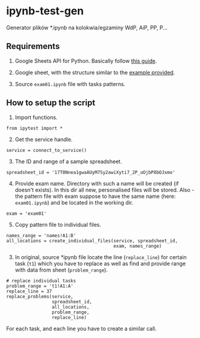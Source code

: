 # ipynb-test-gen
Generator plików *.ipynb na kolokwia/egzaminy WdP, AiP, PP, P...

## Requirements
1. Google Sheets API for Python. Basically follow [this guide](https://developers.google.com/sheets/api/quickstart/python).

2. Google sheet, with the structure similar to the [example provided](https://docs.google.com/spreadsheets/d/17T0Nnea1gwaAUyM7Sy2awiXyti7_2P_uOjbP8bOJxmo/edit?usp=sharing).

3. Source `exam01.ipynb` file with tasks patterns.

## How to setup the script
1. Import functions.
```
from ipytest import *
```

2. Get the service handle.
```
service = connect_to_service()
```

3. The ID and range of a sample spreadsheet.
```
spreadsheet_id = '17T0Nnea1gwaAUyM7Sy2awiXyti7_2P_uOjbP8bOJxmo'
```

4. Provide exam name. Directory with such a name will be created (if doesn't exists). In this dir all new, personalised files will be stored. Also - the pattern file with exam suppose to have the same name (here: `exam01.ipynb`) and be located in the working dir.
```
exam = 'exam01'
```

5. Copy pattern file to individual files.
```
names_range = 'names!A1:B'
all_locations = create_individual_files(service, spreadsheet_id,
                                        exam, names_range)
```

3. In original, source *ipynb file locate the line (`replace_line`) for certain task (`t1`) which you have to replace as well as find and provide range with data from sheet (`problem_range`).

```
# replace individual tasks
problem_range = 't1!A1:A'
replace_line = 37
replace_problems(service,
                 spreadsheet_id,
                 all_locations,
                 problem_range,
                 replace_line)
```

For each task, and each line you have to create a similar call.
